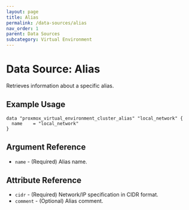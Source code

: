 ```yaml
---
layout: page
title: Alias
permalink: /data-sources/alias
nav_order: 1
parent: Data Sources
subcategory: Virtual Environment
---
```


# Data Source: Alias

Retrieves information about a specific alias.

## Example Usage

```
data "proxmox_virtual_environment_cluster_alias" "local_network" {
  name    = "local_network"
}
```

## Argument Reference

* `name` - (Required) Alias name.

## Attribute Reference

* `cidr` - (Required) Network/IP specification in CIDR format.
* `comment` - (Optional) Alias comment.
